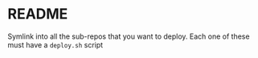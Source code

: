 # README

Symlink into all the sub-repos that you want to deploy.
Each one of these must have a `deploy.sh` script